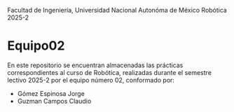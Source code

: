 Facultad de Ingeniería, Universidad Nacional Autonóma de México
Robótica 2025-2
# Equipo02
En este repositorio se encuentran almacenadas las prácticas correspondientes al curso de Robótica, realizadas durante el semestre lectivo 2025-2 por el equipo número 02, conformado por:
* Gómez Espinosa Jorge
* Guzman Campos Claudio
